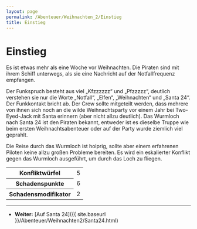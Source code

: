 ```yaml
---
layout: page
permalink: /Abenteuer/Weihnachten_2/Einstieg
title: Einstieg
---
```


# Einstieg

Es ist etwas mehr als eine Woche vor Weihnachten. Die Piraten sind mit ihrem Schiff unterwegs, als sie eine Nachricht auf der Notfallfrequenz empfangen.

Der Funkspruch besteht aus viel &bdquo;Kfzzzzzz&ldquo; und &bdquo;Pfzzzzz&ldquo;, deutlich verstehen sie nur die Worte &bdquo;Notfall&ldquo;, &bdquo;Elfen&ldquo;, &bdquo;Weihnachten&ldquo; und &bdquo;Santa 24&ldquo;. Der Funkkontakt bricht ab. Der Crew sollte mitgeteilt werden, dass mehrere von ihnen sich noch an die wilde Weihnachtsparty vor einem Jahr bei Two-Eyed-Jack mit Santa erinnern (aber nicht allzu deutlich). Das Wurmloch nach Santa 24 ist den Piraten bekannt, entweder ist es dieselbe Truppe wie beim ersten Weihnachtsabenteuer oder auf der Party wurde ziemlich viel geprahlt.

Die Reise durch das Wurmloch ist holprig, sollte aber einem erfahrenen Piloten keine allzu großen Probleme bereiten. Es wird ein eskalierter Konflikt gegen das Wurmloch ausgeführt, um durch das Loch zu fliegen.

<table>
<tbody>
<tr><th>Konfliktwürfel</th><td>5</td></tr>
<tr><th>Schadenspunkte</th><td>6</td></tr>
<tr><th>Schadensmodifikator</th><td>2</td></tr>
</tbody>
</table>

***
- **Weiter:** [Auf Santa 24]({{ site.baseurl }}/Abenteuer/Weihnachten2/Santa24.html)

